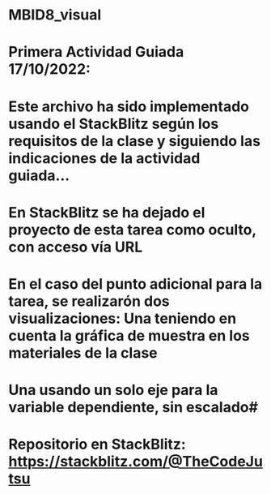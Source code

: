 # MBID8_visual
#
# Primera Actividad Guiada 17/10/2022:
#
# Este archivo ha sido implementado usando el StackBlitz según los requisitos de la clase y siguiendo las indicaciones de la actividad guiada...
# En StackBlitz se ha dejado el proyecto de esta tarea como oculto, con acceso vía URL
# En el caso del punto adicional para la tarea, se realizarón dos visualizaciones:  Una teniendo en cuenta la gráfica de muestra en los materiales de la clase 
#                                                                                   Una usando un solo eje para la variable dependiente, sin escalado#
#
# Repositorio en StackBlitz:     https://stackblitz.com/@TheCodeJutsu  
